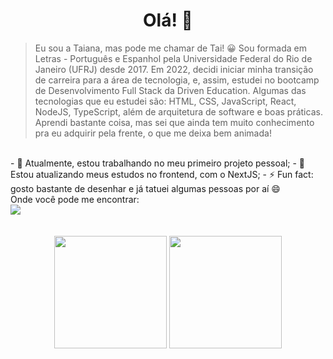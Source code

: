 <h1 align="center">Olá! 👋</h1>

<!--
**taianaazevedo/taianaazevedo** is a ✨ _special_ ✨ repository because its `README.md` (this file) appears on your GitHub profile.

Here are some ideas to get you started:

- 🔭 I’m currently working on ...
- 🌱 I’m currently learning 
- 👯 I’m looking to collaborate on ...
- 🤔 I’m looking for help with ...
- 💬 Ask me about ...
- 📫 How to reach me: ...
- 😄 Pronouns: ...
- ⚡ Fun fact: ...
-->
>  Eu sou a Taiana, mas pode me chamar de Tai! :grinning: Sou formada em Letras - Português e Espanhol pela Universidade Federal do Rio de Janeiro (UFRJ) desde 2017. Em 2022, decidi iniciar minha transição de carreira para a área de tecnologia, e, assim, estudei no bootcamp de Desenvolvimento Full Stack da Driven Education. Algumas das tecnologias que eu estudei são: HTML, CSS, JavaScript, React, NodeJS, TypeScript, além de arquitetura de software e boas práticas. Aprendi bastante coisa, mas sei que ainda tem muito conhecimento pra eu adquirir pela frente, o que me deixa bem animada!
>
<br>
- 🔭 Atualmente, estou trabalhando no meu primeiro projeto pessoal;
- 🌱 Estou atualizando meus estudos no frontend, com o NextJS;
- ⚡ Fun fact: gosto bastante de desenhar e já tatuei algumas pessoas por aí 😄
<br>
Onde você pode me encontrar:
<br>
<a href="https://www.linkedin.com/in/taiana-azevedo-/"><img src="https://img.shields.io/badge/LinkedIn-0077B5?style=for-the-badge&logo=linkedin&logoColor=white"/></a>
<br>
<br>
<br>
<div align="center">
<img height="180em" src="https://github-readme-stats.vercel.app/api/top-langs/?username=taianaazevedo&layout=compact&langs_count=7&theme=dracula"/>
<img height="180em" src="https://github-readme-stats.vercel.app/api?username=taianaazevedo"/>
</div>
